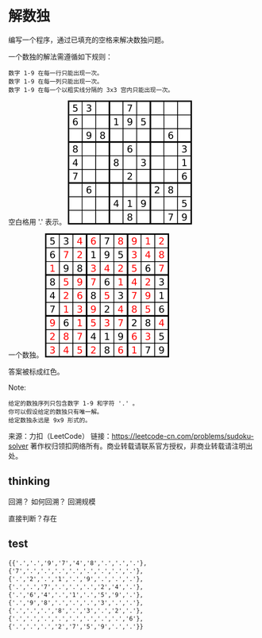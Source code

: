 # 解数独

编写一个程序，通过已填充的空格来解决数独问题。

一个数独的解法需遵循如下规则：

```
数字 1-9 在每一行只能出现一次。
数字 1-9 在每一列只能出现一次。
数字 1-9 在每一个以粗实线分隔的 3x3 宫内只能出现一次。
```

空白格用 '.' 表示。
![](image/1.png)

一个数独。
![](image/2.png)

答案被标成红色。

Note:
```
给定的数独序列只包含数字 1-9 和字符 '.' 。
你可以假设给定的数独只有唯一解。
给定数独永远是 9x9 形式的。
```

来源：力扣（LeetCode）
链接：https://leetcode-cn.com/problems/sudoku-solver
著作权归领扣网络所有。商业转载请联系官方授权，非商业转载请注明出处。

## thinking
回溯？
如何回溯？
回溯规模

直接判断？存在

## test
```
{{'.','.','9','7','4','8','.','.','.'},{'7','.','.','.','.','.','.','.','.'},{'.','2','.','1','.','9','.','.','.'},{'.','.','7','.','.','.','2','4','.'},{'.','6','4','.','1','.','5','9','.'},{'.','9','8','.','.','.','3','.','.'},{'.','.','.','8','.','3','.','2','.'},{'.','.','.','.','.','.','.','.','6'},{'.','.','.','2','7','5','9','.','.'}}
```